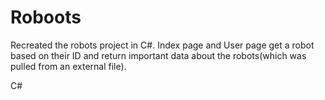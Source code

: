 # Roboots

Recreated the robots project in C#. Index page and User page get a robot based on their ID and return important data about the robots(which was pulled from an external file).

C#
